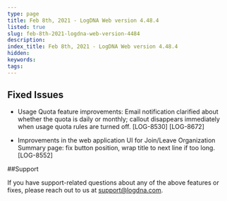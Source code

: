 ```yaml
---
type: page
title: Feb 8th, 2021 - LogDNA Web version 4.48.4
listed: true
slug: feb-8th-2021-logdna-web-version-4484
description: 
index_title: Feb 8th, 2021 - LogDNA Web version 4.48.4
hidden: 
keywords: 
tags: 
---
```





## Fixed Issues

- Usage Quota feature improvements: Email notification clarified about whether the quota is daily or monthly; callout disappears immediately when usage quota rules are turned off. [LOG-8530] [LOG-8672]

- Improvements in the web application UI for Join/Leave Organization Summary page: fix button position, wrap title to next line if too long. [LOG-8552]

##Support

If you have support-related questions about any of the above features or fixes, please reach out to us at [support@logdna.com](mailto:support@logdna.com).

